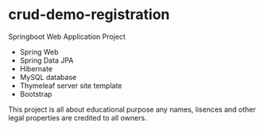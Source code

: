 # crud-demo-registration

Springboot Web Application Project

* Spring Web
* Spring Data JPA
* Hibernate
* MySQL database
* Thymeleaf server site template
* Bootstrap

This project is all about educational purpose any names, lisences and other legal properties are credited to all owners.
